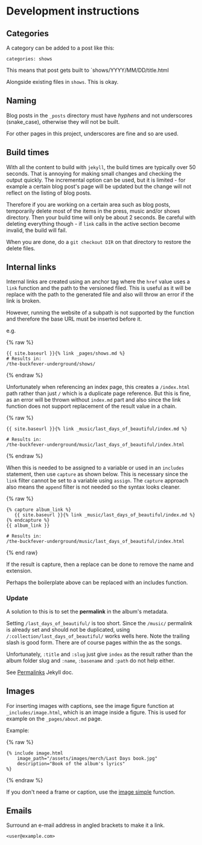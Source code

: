 # Development instructions


## Categories

A category can be added to a post like this:

```
categories: shows
```

This means that post gets built to `shows/YYYY/MM/DD/title.html

Alongside existing files in `shows`. This is okay.


## Naming

Blog posts in the `_posts` directory must have _hyphens_ and not underscores (snake_case), otherwise they will not be built.

For other pages in this project, underscores are fine and so are used.


## Build times

With all the content to build with `jekyll`, the build times are typically over 50 seconds. That is annoying for making small changes and checking the output quickly. The incremental option can be used, but it is limited - for example a certain blog post's page will be updated but the change will not reflect on the listing of blog posts.

Therefore if you are working on a certain area such as blog posts, temporarily delete most of the items in the press, music and/or shows directory. Then your build time will only be about 2 seconds. Be careful with deleting everything though - if `link` calls in the active section become invalid, the build will fail.

When you are done, do a `git checkout DIR` on that directory to restore the delete files.

## Internal links

Internal links are created using an anchor tag where the `href` value uses a `link` function and the path to the versioned filed. This is useful as it will be replace with the path to the generated file and also will throw an error if the link is broken.

However, running the website of a subpath is not supported by the function and therefore the base URL must be inserted before it.

e.g.

{% raw %}
```
{{ site.baseurl }}{% link _pages/shows.md %}
# Results in:
/the-buckfever-underground/shows/
```
{% endraw %}

Unfortunately when referencing an index page, this creates a `/index.html` path rather than just `/` which is a duplicate page reference. But this is fine, as an error will be thrown without `index.md` part and also since the link function does not support replacement of the result value in a chain.

{% raw %}
```
{{ site.baseurl }}{% link _music/last_days_of_beautiful/index.md %}

# Results in:
/the-buckfever-underground/music/last_days_of_beautiful/index.html
```
{% endraw %}

When this is needed to be assigned to a variable or used in an `includes` statement, then use `capture` as shown below. This is necessary since the `link` filter cannot be set to a variable using `assign`. The `capture` approach also means the `append` filter is not needed so the syntax looks cleaner.

{% raw %}
```
{% capture album_link %}
   {{ site.baseurl }}{% link _music/last_days_of_beautiful/index.md %}
{% endcapture %}
{{ album_link }}

# Results in:
/the-buckfever-underground/music/last_days_of_beautiful/index.html
```
{% end raw}

If the result is capture, then a replace can be done to remove the name and extension.

Perhaps the boilerplate above can be replaced with an includes function.

### Update

A solution to this is to set the **permalink** in the album's metadata.

Setting `/last_days_of_beautiful/` is too short. Since the `/music/` permalink is already set and should not be duplicated, using `/:collection/last_days_of_beautiful/` works wells here. Note the trailing slash is good form. There are of course pages within the as the songs.

Unfortunately, `:title` and `:slug` just give `index` as the result rather than the album folder slug and `:name`, `:basename` and `:path` do not help either.

See [Permalinks](https://jekyllrb.com/docs/permalinks/) Jekyll doc.


## Images

For inserting images with captions, see the image figure function at `_includes/image.html`, which is an image inside a figure. This is used for example on the `_pages/about.md` page.

Example:

{% raw %}
```
{% include image.html
    image_path="/assets/images/merch/Last Days book.jpg"
    description="Book of the album's lyrics"
%}
```
{% endraw %}

If you don't need a frame or caption, use the [image simple](/_includes/image_simple.html) function.

## Emails

Surround an e-mail address in angled brackets to make it a link.

```
<user@example.com>
```
